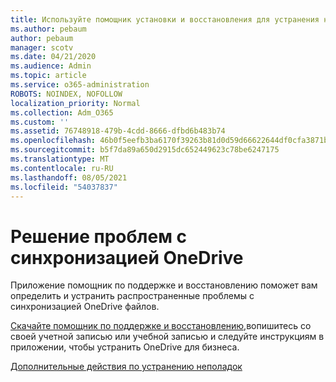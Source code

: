 ```yaml
---
title: Используйте помощник установки и восстановления для устранения неполадок OneDrive для бизнеса
ms.author: pebaum
author: pebaum
manager: scotv
ms.date: 04/21/2020
ms.audience: Admin
ms.topic: article
ms.service: o365-administration
ROBOTS: NOINDEX, NOFOLLOW
localization_priority: Normal
ms.collection: Adm_O365
ms.custom: ''
ms.assetid: 76748918-479b-4cdd-8666-dfbd6b483b74
ms.openlocfilehash: 46b0f5eefb3ba6170f39263b81d0d59d66622644df0cfa3871b1ce4cdd214818
ms.sourcegitcommit: b5f7da89a650d2915dc652449623c78be6247175
ms.translationtype: MT
ms.contentlocale: ru-RU
ms.lasthandoff: 08/05/2021
ms.locfileid: "54037837"
---
```

# <a name="fix-onedrive-sync-problems"></a>Решение проблем с синхронизацией OneDrive

Приложение помощник по поддержке и восстановлению поможет вам определить и устранить распространенные проблемы с синхронизацией OneDrive файлов. 
  
[Скачайте помощник по поддержке и восстановлению,](https://aka.ms/sara)вопишитесь со своей учетной записью или учебной записью и следуйте инструкциям в приложении, чтобы устранить OneDrive для бизнеса. 
  
[Дополнительные действия по устранению неполадок](https://go.microsoft.com/fwlink/?linkid=872097)
  

